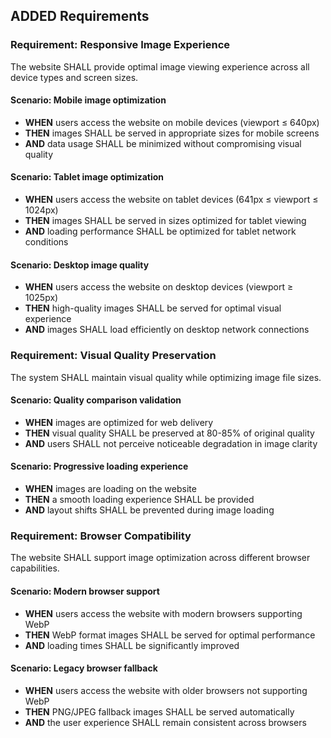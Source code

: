 ## ADDED Requirements

### Requirement: Responsive Image Experience
The website SHALL provide optimal image viewing experience across all device types and screen sizes.

#### Scenario: Mobile image optimization
- **WHEN** users access the website on mobile devices (viewport ≤ 640px)
- **THEN** images SHALL be served in appropriate sizes for mobile screens
- **AND** data usage SHALL be minimized without compromising visual quality

#### Scenario: Tablet image optimization
- **WHEN** users access the website on tablet devices (641px ≤ viewport ≤ 1024px)
- **THEN** images SHALL be served in sizes optimized for tablet viewing
- **AND** loading performance SHALL be optimized for tablet network conditions

#### Scenario: Desktop image quality
- **WHEN** users access the website on desktop devices (viewport ≥ 1025px)
- **THEN** high-quality images SHALL be served for optimal visual experience
- **AND** images SHALL load efficiently on desktop network connections

### Requirement: Visual Quality Preservation
The system SHALL maintain visual quality while optimizing image file sizes.

#### Scenario: Quality comparison validation
- **WHEN** images are optimized for web delivery
- **THEN** visual quality SHALL be preserved at 80-85% of original quality
- **AND** users SHALL not perceive noticeable degradation in image clarity

#### Scenario: Progressive loading experience
- **WHEN** images are loading on the website
- **THEN** a smooth loading experience SHALL be provided
- **AND** layout shifts SHALL be prevented during image loading

### Requirement: Browser Compatibility
The website SHALL support image optimization across different browser capabilities.

#### Scenario: Modern browser support
- **WHEN** users access the website with modern browsers supporting WebP
- **THEN** WebP format images SHALL be served for optimal performance
- **AND** loading times SHALL be significantly improved

#### Scenario: Legacy browser fallback
- **WHEN** users access the website with older browsers not supporting WebP
- **THEN** PNG/JPEG fallback images SHALL be served automatically
- **AND** the user experience SHALL remain consistent across browsers
